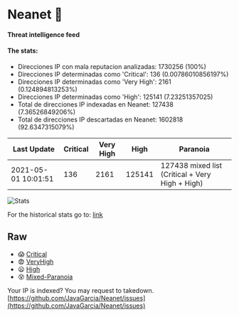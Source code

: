 # Neanet :hocho:
#### Threat intelligence feed
#### The stats:

- Direcciones IP con mala reputacion analizadas: 1730256 (100%)
- Direcciones IP determinadas como 'Critical':  136 (0.00786010856197%)
- Direcciones IP determinadas como 'Very High':  2161 (0.124894813253%)
- Direcciones IP determinadas como 'High':  125141 (7.23251357025)
- Total de direcciones IP indexadas en Neanet:  127438 (7.36526849206%)
- Total de direcciones IP descartadas en Neanet:  1602818 (92.6347315079%)

| Last Update | Critical | Very High | High | Paranoia |
| --- | --- | --- | --- | --- |
| 2021-05-01 10:01:51 | 136 | 2161 | 125141 | 127438 mixed list (Critical + Very High + High)|

![Stats](https://docs.google.com/spreadsheets/d/e/2PACX-1vSnaNMIXVabIpDJjufMlzH7poXnshF3mgd8Is1g9ytUEzVsP5my4Trn8f-xkoLLQ38xpL3HtmUexLo6/pubchart?oid=501124687&format=image)

For the historical stats go to: [link](/stats.csv)
## Raw
- :scream: [Critical](https://raw.githubusercontent.com/JavaGarcia/Neanet/master/blacklists/neanet_critical.txt)
- :fearful: [VeryHigh](https://raw.githubusercontent.com/JavaGarcia/Neanet/master/blacklists/neanet_veryHigh.txtt)
- :frowning: [High](https://raw.githubusercontent.com/JavaGarcia/Neanet/master/blacklists/neanet_high.txt)
- :dizzy_face: [Mixed-Paranoia](https://raw.githubusercontent.com/JavaGarcia/Neanet/master/blacklists/neanet_all.txt)


Your IP is indexed? You may request to takedown. [https://github.com/JavaGarcia/Neanet/issues](https://github.com/JavaGarcia/Neanet/issues)
































































































































































































































































































































































































































































































































































































































































































































































































































































































































































































































































































































































































































































































































































































































































































































































































































































































































































































































































































































































































































































































































































































































































































































































































































































































































































































































































































































































































































































































































































































































































































































































































































































































































































































































































































































































































































































































































































































































































































































































































































































































































































































































































































































































































































































































































































































































































































































































































































































































































































































































































































































































































































































































































































































































































































































































































































































































































































































































































































































































































































































































































































































































